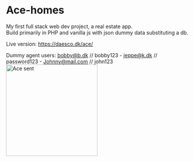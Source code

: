 # Ace-homes

My first full stack web dev project, a real estate app.
<br />
Build primarily in PHP and vanilla js with json dummy data substituting a db.

Live version: https://daesco.dk/ace/

Dummy agent users: bobby@b.dk // bobby123 - jeppe@k.dk // password123 - Johnny@mail.com // john123
<br />
<img src="https://daesco.dk/ace/images/mail.png" alt="Ace sent" width="250"/>
